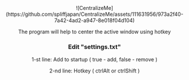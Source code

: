 <div align="center">
![CentralizeMe](https://github.com/spliffjapan/CentralizeMe/assets/111631956/973a2f40-7a42-4ad2-a947-8e018f04d104)

The program will help to center the active window using hotkey


### Edit "settings.txt"

1-st line: Add to startup ( true - add, false - remove )

2-nd line: Hotkey ( ctrlAlt or ctrlShift )
</div>

